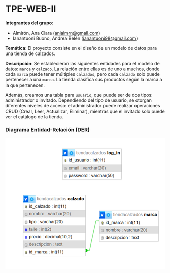# TPE-WEB-II

**Integrantes del grupo**:
- Almirón, Ana Clara (anialmrn@gmail.com)
- Ianantuoni Buono, Andrea Belén (ianantuoni98@gmail.com)

**Temática**:
El proyecto consiste en el diseño de un modelo de datos para una tienda de calzados.

**Descripción**: Se establecieron las siguientes entidades para el modelo de datos: `marca` y `calzado`. La relación entre ellas es de uno a muchos, donde cada `marca` puede tener múltiples `calzados`, pero cada `calzado` solo puede pertenecer a una `marca`. La tienda clasifica sus productos según la marca a la que pertenecen.

Además, creamos una tabla para `usuario`, que puede ser de dos tipos: administrador o invitado. Dependiendo del tipo de usuario, se otorgan diferentes niveles de acceso: el administrador puede realizar operaciones CRUD (Crear, Leer, Actualizar, Eliminar), mientras que el invitado solo puede ver el catálogo de la tienda.


### Diagrama Entidad-Relación (DER)

![Imagen del Diagrama Enridad-Relación (DER)](DER.png)

